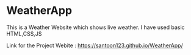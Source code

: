 # WeatherApp
This is a Weather Website which shows live weather. I have used basic HTML,CSS,JS

Link for the Project Webite : https://santoon123.github.io/WeatherApp/
